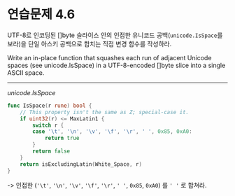 # 연습문제 4.6

UTF-8로 인코딩된 []byte 슬라이스 안의 인접한 유니코드 공백(`unicode.IsSpace`를 보라)을 단일 아스키 공백으로 합치는 직접 변경 함수를 작성하라.

Write an in-place function that squashes each run of adjacent Unicode spaces (see unicode.IsSpace) in a UTF-8-encoded []byte slice into a single ASCII space.

<hr>

*unicode.IsSpace*
```go
func IsSpace(r rune) bool {
	// This property isn't the same as Z; special-case it.
	if uint32(r) <= MaxLatin1 {
		switch r {
		case '\t', '\n', '\v', '\f', '\r', ' ', 0x85, 0xA0:
			return true
		}
		return false
	}
	return isExcludingLatin(White_Space, r)
}
```

-> 인접한 (`'\t'`, `'\n'`, `'\v'`, `'\f'`, `'\r'`, `' '`, `0x85`, `0xA0`) 를 `' '` 로 합쳐라.  
